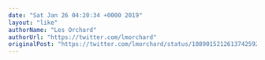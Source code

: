 ```yaml
---
date: "Sat Jan 26 04:20:34 +0000 2019"
layout: "like"
authorName: "Les Orchard"
authorUrl: "https://twitter.com/lmorchard"
originalPost: "https://twitter.com/lmorchard/status/1089015212613742592"
---
```

